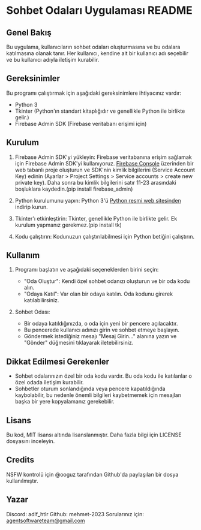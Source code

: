 # Sohbet Odaları Uygulaması README

## Genel Bakış

Bu uygulama, kullanıcıların sohbet odaları oluşturmasına ve bu odalara katılmasına olanak tanır. Her kullanıcı, kendine ait bir kullanıcı adı seçebilir ve bu kullanıcı adıyla iletişim kurabilir.

## Gereksinimler

Bu programı çalıştırmak için aşağıdaki gereksinimlere ihtiyacınız vardır:

- Python 3
- Tkinter (Python'ın standart kitaplığıdır ve genellikle Python ile birlikte gelir.)
- Firebase Admin SDK (Firebase veritabanı erişimi için)

## Kurulum

1. Firebase Admin SDK'yi yükleyin: Firebase veritabanına erişim sağlamak için Firebase Admin SDK'yi kullanıyoruz. [Firebase Console](https://console.firebase.google.com/) üzerinden bir web tabanlı proje oluşturun ve SDK'nin kimlik bilgilerini (Service Account Key) edinin (Ayarlar > Project Settings > Service  accounts  > create new private key). Daha sonra bu kimlik bilgilerini satır 11-23 arasındaki boşluklara kaydedin.(pip install firebase_admin)

2. Python kurulumunu yapın: Python 3'ü [Python resmi web sitesinden](https://www.python.org/) indirip kurun.

3. Tkinter'ı etkinleştirin: Tkinter, genellikle Python ile birlikte gelir. Ek kurulum yapmanız gerekmez.(pip install tk)

4. Kodu çalıştırın: Kodunuzun çalıştırılabilmesi için Python betiğini çalıştırın.

## Kullanım

1. Programı başlatın ve aşağıdaki seçeneklerden birini seçin:
   - "Oda Oluştur": Kendi özel sohbet odanızı oluşturun ve bir oda kodu alın.
   - "Odaya Katıl": Var olan bir odaya katılın. Oda kodunu girerek katılabilirsiniz.

2. Sohbet Odası:
   - Bir odaya katıldığınızda, o oda için yeni bir pencere açılacaktır.
   - Bu pencerede kullanıcı adınızı girin ve sohbet etmeye başlayın.
   - Göndermek istediğiniz mesajı "Mesaj Girin..." alanına yazın ve "Gönder" düğmesini tıklayarak iletebilirsiniz.

## Dikkat Edilmesi Gerekenler

- Sohbet odalarınızın özel bir oda kodu vardır. Bu oda kodu ile katılanlar o özel odada iletişim kurabilir.
- Sohbetler oturum sonlandığında veya pencere kapatıldığında kaybolabilir, bu nedenle önemli bilgileri kaybetmemek için mesajları başka bir yere kopyalamanız gerekebilir.

## Lisans

Bu kod, MIT lisansı altında lisanslanmıştır. Daha fazla bilgi için LICENSE dosyasını inceleyin.

## Credits
NSFW kontrolü için @ooguz tarafından Github'da paylaşılan bir dosya kullanılmıştır.

## Yazar

Discord: adlf_htlr
Github: mehmet-2023
Sorularınız için: agentsoftwareteam@gmail.com

